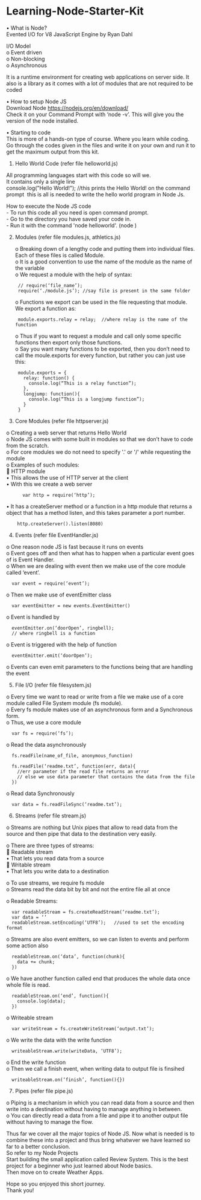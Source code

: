 # Learning-Node-Starter-Kit

•	What is Node?  
  Evented I/O for V8 JavaScript Engine by Ryan Dahl  

  I/O Model  
  o	Event driven  
  o	Non-blocking  
  o	Asynchronous  

It is a runtime environment for creating web applications on server side.
It also is a library as it comes with a lot of modules that are not required to be coded 

•	How to setup Node JS  
Download Node https://nodejs.org/en/download/  
Check it on your Command Prompt with ‘node -v’. This will give you the version of the node installed.  

• Starting to code  
This is more of a hands-on type of course. Where you learn while coding. Go through the codes given in the files and write it on your own and run it to get the maximum output from this kit.  

1. Hello World Code (refer file helloworld.js)  

  All programming languages start with this code so will we.  
  It contains only a single line 
        
     console.log("Hello World!"); //this prints the Hello World! on the command prompt 
  this is all is needed to write the hello world program in Node Js.  
    
  How to execute the Node JS code  
    - To run this code all you need is open command prompt.  
    - Go to the directory you have saved your code in.  
    - Run it with the command 'node helloworld'. (node <filename>)  
    
2. Modules (refer file modules.js, athletics.js)

    o	Breaking down of a lengthy code and putting them into individual files. Each of these files is called Module.  
    o	It is a good convention to use the name of the module as the name of the variable  
    o	We request a module with the help of syntax:  
        
        // require(‘file_name’);
        require(‘./module.js’); //say file is present in the same folder  
        
    o	Functions we export can be used in the file requesting that module. We export a function as:
      
        module.exports.relay = relay;  //where relay is the name of the function
        
    o	Thus if you want to request a module and call only some specific functions then export only those functions.  
    o	Say you want many functions to be exported, then you don’t need to call the moule.exports for every function, but rather you can just use this:  
    
        module.exports = {
          relay: function() {
            console.log(“This is a relay function”);
          },
          longjump: function(){
            console.log(“This is a longjump function”);
          }
        }
    
3. Core Modules (refer file httpserver.js)  

  o	Creating a web server that returns Hello World  
  o	Node JS comes with some built in modules so that we don’t have to code from the scratch.  
  o	For core modules we do not need to specify '.' or '/' while requesting the module  
  o	Examples of such modules:  
    	HTTP module  
      •	This allows the use of HTTP server at the client  
      •	With this we create a web server   
      
          var http = require(‘http’);
          
   • It has a createServer method or a function in a http module that returns a object that has a method listen, and this takes parameter a port number.
      
        http.createServer().listen(8080)
      
4. Events (refer file EventHandler.js)  

  o	One reason node JS is fast because it runs on events   
  o	Event goes off and then what has to happen when a particular event goes of is Event Handler.  
  o	When we are dealing with event then we make use of the core module called ‘event’.  
  
      var event = require(‘event’);	  
      
  o	Then we make use of eventEmitter class   
  
      var eventEmitter = new events.EventEmitter() 

  o	Event is handled by 
  
      eventEmitter.on(‘doorOpen’, ringbell); 
      // where ringbell is a function

  o	Event is triggered with the help of function 
    
      eventEmitter.emit(‘doorOpen’);

  o	Events can even emit parameters to the functions being that are handling the event
  
5. File I/O (refer file filesystem.js)

  o	Every time we want to read or write from a file we make use of a core module called File System module (fs module).  
  o	Every fs module makes use of an asynchronous form and a Synchronous form.  
  o	Thus, we use a core module  
  
      var fs = require(‘fs’);

  o	Read the data asynchronously  
  
      fs.readFile(name_of_file, anonymous_function) 

      fs.readFile(‘readme.txt’, function(err, data){
        //err parameter if the read file returns an error
        // else we use data parameter that contains the data from the file
      })

  o	Read data Synchronously  

      var data = fs.readFileSync(‘readme.txt’);

6. Streams (refer file stream.js)  

  o	Streams are nothing but Unix pipes that allow to read data from the source and then pipe that data to the destination very easily.  
  
  o	There are three types of streams:  
    	Readable stream  
      •	That lets you read data from a source  
    	Writable stream  
      •	That lets you write data to a destination  
  
  o	To use streams, we require fs module  
  o	Streams read the data bit by bit and not the entire file all at once  
  
  o	Readable Streams:  
  
      var readableStream = fs.createReadStream(‘readme.txt’);
      var data = ‘’
      readableStream.setEncoding(‘UTF8’); 	//used to set the encoding format
      
  o	Streams are also event emitters, so we can listen to events and perform some action also 
      
      readableStream.on(‘data’, function(chunk){
        data += chunk; 
      })
      
  o	We have another function called end that produces the whole data once whole file is read. 
  
      readableStream.on(‘end’, function(){
        console.log(data);
      })
  
  o	Writeable stream 
  
      var writeStream = fs.createWriteStream(‘output.txt’);
      
  o	We write the data with the write function 
  
      writeableStream.write(writeData, ‘UTF8’);
      
  o	End the write function   
  o	Then we call a finish event, when writing data to output file is finsihed
    
      writeableStream.on(‘finish’, function(){})
    
7. Pipes (refer file pipe.js)  

  o	Piping is a mechanism in which you can read data from a source and then write into a destination without having to manage anything in between.  
  o	You can directly read a data from a file and pipe it to another output file without having to manage the flow.  


Thus far we cover all the major topics of Node JS. Now what is needed is to combine these into a project and thus bring whatwver we have learned so far to a better conclusion.  
So refer to my Node Projects   
Start building the small application called Review System. This is the best project for a beginner who just learned about Node basics.  
Then move on to create Weather Apps.  

Hope so you enjoyed this short journey.   
Thank you!   

